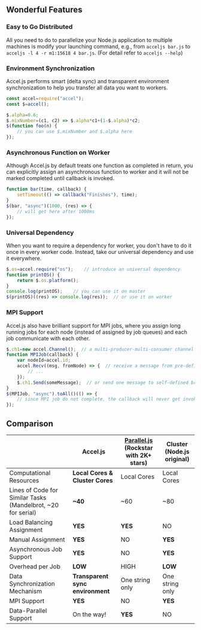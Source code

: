 ## Wonderful Features

### Easy to Go Distributed

All you need to do to parallelize your Node.js application to multiple machines is modify your launching command, e.g., from `acceljs bar.js` to `acceljs -l 4 -r m1:15618 4 bar.js`. (For detail refer to `acceljs --help`)

### Environment Synchronization

Accel.js performs smart (delta sync) and transparent environment synchronization to help you transfer all data you want to workers.

```javascript
const accel=require("accel");
const $=accel();

$.alpha=0.6;
$.mixNumber=(c1, c2) => $.alpha*c1+(1-$.alpha)*c2;
$(function foo(n) {
    // you can use $.mixNumber and $.alpha here
});
```

### Asynchronous Function on Worker

Although Accel.js by default treats one function as completed in return, you can explicitly assign an asynchronous function to worker and it will not be marked completed until callback is invoked.

```javascript
function bar(time, callback) {
    setTimeout(() => callback("Finishes"), time);
}
$(bar, "async")(1000, (res) => {
    // will get here after 1000ms
});
```

### Universal Dependency

When you want to require a dependency for worker, you don't have to do it once in every worker code. Instead, take our universal dependency and use it everywhere.

```javascript
$.os=accel.require("os");    // introduce an universal dependency
function printOS() {
    return $.os.platform();  
}
console.log(printOS);    // you can use it on master
$(printOS)((res) => console.log(res));  // or use it on worker
```

### MPI Support

Accel.js also have brilliant support for MPI jobs, where you assign long running jobs for each node (instead of assigned by job queues) and each job communicate with each other.

```javascript
$.ch1=new accel.Channel();  // a multi-producer-multi-consumer channel
function MPIJob(callback) {
    var nodeId=accel.id;
    accel.Recv((msg, fromNode) => {  // receive a message from pre-defined channel
        // ...
    });
    $.ch1.Send(someMessage);  // or send one message to self-defined broadcast channel
}
$(MPIJob, "async").toAll()(() => {
    // since MPI job do not complete, the callback will never get invoked
});
```

## Comparison

|                                          | Accel.js                         | [Parallel.js](https://github.com/parallel-js/parallel.js) (Rockstar with 2K+ stars) | Cluster (Node.js original) |
| ---------------------------------------- | -------------------------------- | ---------------------------------------- | -------------------------- |
| Computational Resources                  | **Local Cores & Cluster Cores**  | Local Cores                              | Local Cores                |
| Lines of Code for Similar Tasks (Mandelbrot, ~20 for serial) | **~40**                          | ~60                                      | ~80                        |
| Load Balancing Assignment                | **YES**                          | **YES**                                  | NO                         |
| Manual Assignment                        | **YES**                          | NO                                       | **YES**                    |
| Asynchronous Job Support                 | **YES**                          | NO                                       | **YES**                    |
| Overhead per Job                         | **LOW**                          | HIGH                                     | **LOW**                    |
| Data Synchronization Mechanism           | **Transparent sync environment** | One string only                          | One string only            |
| MPI Support                              | **YES**                          | NO                                       | **YES**                    |
| Data-Parallel Support                    | On the way!                      | **YES**                                  | NO                         |

